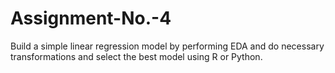# Assignment-No.-4
Build a simple linear regression model by performing EDA and do necessary transformations and select the best model using R or Python.
